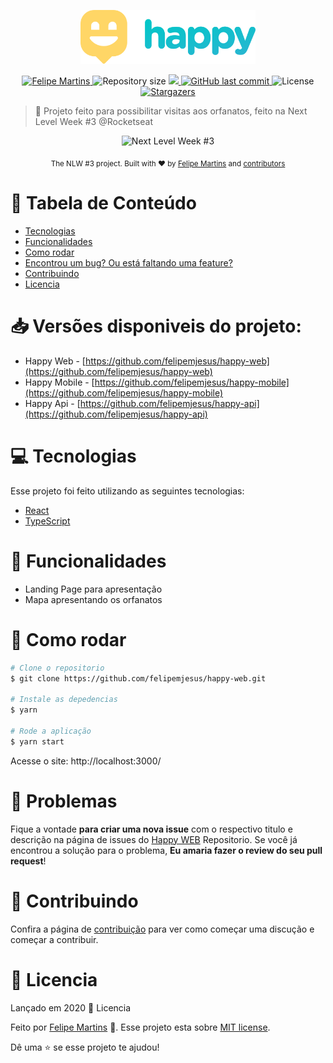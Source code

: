 <p align="center">
   <img src="./.github/logo.svg" alt="Happy" width="280"/>
</p>

<p align="center">	
   <a href="https://www.linkedin.com/in/felipemjesus/">
      <img alt="Felipe Martins" src="https://img.shields.io/badge/-FelipeMartins-29B6D1?style=flat&logo=Linkedin&logoColor=white" />
   </a>

  <img alt="Repository size" src="https://img.shields.io/github/repo-size/felipemjesus/happy-web?color=29B6D1">

  <a aria-label="Completed" href="https://nextlevelweek.com">
    <img src="https://img.shields.io/badge/happy-NLW 3.0-29B6D1?logo=data:image/png;base64,iVBORw0KGgoAAAANSUhEUgAAABAAAAAQCAMAAAAoLQ9TAAAALVBMVEVHcExxWsF0XMJzXMJxWcFsUsD///9jRrzY0u6Xh9Gsn9n39fyMecy0qd2bjNJWBT0WAAAABHRSTlMA2Do606wF2QAAAGlJREFUGJVdj1cWwCAIBLEsRU3uf9xobDH8+GZwUYi8i6ucJwrxKE+7D0G9Q4vlYqtmCSjndr4CgCgzlyFgfKfKCVO0LrPKjmiqMxGXkJwNnXskqWG+1oSM+BSwD8f29YLNjvx/OQrn+g99oQSoNmt3PgAAAABJRU5ErkJggg=="></img>
  </a>
  
  <a href="https://github.com/felipemjesus/happy-web/commits/master">
    <img alt="GitHub last commit" src="https://img.shields.io/github/last-commit/felipemjesus/happy-web?color=29B6D1">
  </a>

  <img alt="License" src="https://img.shields.io/badge/license-MIT-29B6D1">

  <a href="https://github.com/felipemjesus/happy-web/stargazers">
    <img alt="Stargazers" src="https://img.shields.io/github/stars/felipemjesus/happy-web?color=29B6D1&logo=github">
  </a>
</p>

> :rocket: Projeto feito para possibilitar visitas aos orfanatos, feito na Next Level Week #3 @Rocketseat

<div align="center">
  <p>
  <img src="https://s3.us-west-2.amazonaws.com/secure.notion-static.com/dd625bf9-cb75-466d-bef6-598ade8330ff/nlw.svg?X-Amz-Algorithm=AWS4-HMAC-SHA256&X-Amz-Credential=AKIAT73L2G45O3KS52Y5%2F20201013%2Fus-west-2%2Fs3%2Faws4_request&X-Amz-Date=20201013T110138Z&X-Amz-Expires=86400&X-Amz-Signature=77171c08601205c9c517b80c64196518110bf1964678bc74e20cba79e2db173e&X-Amz-SignedHeaders=host" alt="Next Level Week #3" width="100"/>
  </p>
  <sub>The NLW #3 project. Built with ❤︎ by
    <a href="https://github.com/felipemjesus">Felipe Martins</a> and
    <a href="https://github.com/felipemjesus/happy-web/graphs/contributors">
      contributors
    </a>
  </sub>
</div>

# :pushpin: Tabela de Conteúdo

* [Tecnologias](#computer-tecnologias)
* [Funcionalidades](#rocket-funcionalidades)
* [Como rodar](#construction_worker-como-rodar)
* [Encontrou um bug? Ou está faltando uma feature?](#bug-problemas)
* [Contribuindo](#tada-contribuindo)
* [Licencia](#closed_book-licencia)

# 📥 Versões disponiveis do projeto:

- Happy Web - [https://github.com/felipemjesus/happy-web](https://github.com/felipemjesus/happy-web)
- Happy Mobile - [https://github.com/felipemjesus/happy-mobile](https://github.com/felipemjesus/happy-mobile)
- Happy Api - [https://github.com/felipemjesus/happy-api](https://github.com/felipemjesus/happy-api)

# :computer: Tecnologias
Esse projeto foi feito utilizando as seguintes tecnologias:
<ul>
  <li><a href="https://reactjs.org/">React</a></li>
  <li><a href="https://www.typescriptlang.org/">TypeScript</a></li>
</ul>

# :rocket: Funcionalidades

* Landing Page para apresentação
* Mapa apresentando os orfanatos

# :construction_worker: Como rodar
```bash
# Clone o repositorio
$ git clone https://github.com/felipemjesus/happy-web.git

# Instale as depedencias
$ yarn

# Rode a aplicação
$ yarn start
```
Acesse o site: http://localhost:3000/

# :bug: Problemas

Fique a vontade **para criar uma nova issue** com o respectivo titulo e descrição na página de issues do [Happy WEB](https://github.com/felipemjesus/happy-web/issues) Repositorio. Se você já encontrou a solução para o problema, **Eu amaria fazer o review do seu pull request**!

# :tada: Contribuindo

Confira a página de [contribuição](https://github.com/felipemjesus/happy-web/blob/master/CONTRIBUTING.md) para ver como começar uma discução e começar a contribuir.

# :closed_book: Licencia

Lançado em 2020 :closed_book: Licencia

Feito por [Felipe Martins](https://github.com/felipemjesus) 🚀.
Esse projeto esta sobre [MIT license](https://github.com/felipemjesus/happy-web/master/LICENSE).


Dê uma ⭐️ se esse projeto te ajudou!
